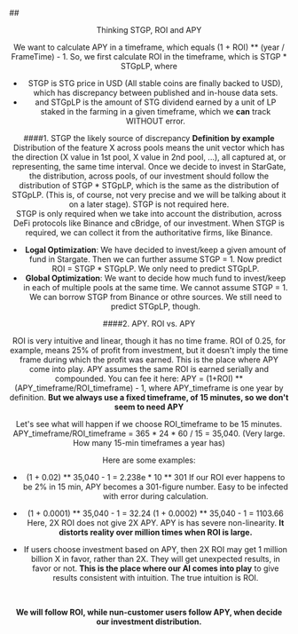 ##<div align="center"> Thinking STGP, ROI and APY <div/>

We want to calculate APY in a timeframe, which equals (1 + ROI) ** (year / FrameTime) - 1.
So, we first calculate ROI in the timeframe, which is STGP * STGpLP, where
   - STGP is STG price in USD (All stable coins are finally backed to USD), which has discrepancy between published and in-house data sets.
  - and STGpLP is the amount of STG dividend earned by a unit of LP staked in the farming in a given timeframe, which we **can** track WITHOUT error.

####1. STGP the likely source of discrepancy
**Definition by example** Distribution of the feature X across pools means the unit vector which has the direction (X value in 1st pool, X value in 2nd pool, ...), all captured at, or representing, the same time interval.
Once we decide to invest in StarGate, the distribution, across pools, of our investment should follow the distribution of STGP * STGpLP, which is the same as the distribution of STGpLP. (This is, of course, not very precise and we will be talking about it on a later stage). STGP is not required here. <br>
STGP is only required when we take into account the distribution, across DeFi protocols like Binance and cBridge, of our investment. When STGP is required, we can collect it from the authoritative firms, like Binance.
<br/>

- **Logal Optimization**: We have decided to invest/keep a given amount of fund in Stargate. Then we can further assume STGP = 1. Now predict ROI = STGP * STGpLP. We only need to predict STGpLP.
- **Global Optimization**: We want to decide how much fund to invest/keep in each of multiple pools at the same time. We cannot assume STGP = 1. We can borrow STGP from Binance or othre sources. We still need to predict STGpLP, though.

####2. APY. ROI vs. APY

ROI is very intuitive and linear, though it has no time frame. ROI of 0.25, for example, means 25% of profit from investment, but it doesn't imply the time frame during which the profit was earned. This is the place where APY come into play. APY assumes the same ROI is earned serially and compounded. You can fee it here: APY = (1+ROI) ** (APY_timeframe/ROI_timeframe) - 1, where APY_timeframe is one year by definition.
 **But we always use a fixed timeframe, of 15 minutes, so we don't seem to need APY**

Let's see what will happen if we choose ROI_timeframe to be 15 minutes. APY_timeframe/ROI_timeframe = 365 * 24 * 60 / 15 = 35,040. (Very large. How many 15-min timeframes a year has)

Here are some examples:
- (1 + 0.02) ** 35,040 - 1 = 2.238e * 10 ** 301
If our ROI ever happens to be 2% in 15 min, APY becomes a 301-figure number. Easy to be infected with error during calculation.

- (1 + 0.0001) ** 35,040 - 1 = 32.24
(1 + 0.0002) ** 35,040 - 1 = 1103.66
Here, 2X ROI does not give 2X APY. APY is has severe non-linearity. **It distorts reality over million times when ROI is large.**

- If users choose investment based on APY, then 2X ROI may get 1 million billion X in favor, rather than 2X. They will get unexpected results, in favor or not. **This is the place where our AI comes into play** to give results consistent with intuition. The true intuition is ROI.
<br/>

**We will follow ROI, while nun-customer users follow APY, when decide our investment distribution.**